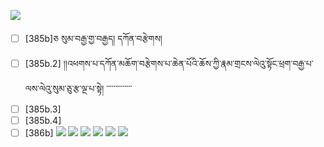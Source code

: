 ![](https://github.com/Esukhia/J018/blob/master/MRK35_SAMPLING/Td/Td087-0374.jpg)
- [ ] [385b]ཅ སུམ་བརྒྱ་གྱ་བརྒྱད། དཀོན་བརྩེགས།
- [ ] [385b.2] །།འཕགས་པ་དཀོན་མཆོག་བརྩེགས་པ་ཆེན་པོའི་ཆོས་ཀྱི་རྣམ་གྲངས་ལེའུ་སྟོང་ཕྲག་བརྒྱ་པ་ལས་ལེའུ་སུམ་ཅུ་རྩ་ལྔ་པ་སྟེ། ་་་་་་་་་་་་་་
- [ ] [385b.3]
- [ ] [385b.4]
- [ ] [386b]
![](https://github.com/Esukhia/J018/blob/master/MRK35_SAMPLING/Td/Td087-0385.jpg)
![](https://github.com/Esukhia/J018/blob/master/MRK35_SAMPLING/Td/Td087-0386.jpg)
![](https://github.com/Esukhia/J018/blob/master/MRK35_SAMPLING/Td/Td087-0387.jpg)
![](https://github.com/Esukhia/J018/blob/master/MRK35_SAMPLING/Td/Td087-0398.jpg)
![](https://github.com/Esukhia/J018/blob/master/MRK35_SAMPLING/Td/Td087-0399.jpg)
![](https://github.com/Esukhia/J018/blob/master/MRK35_SAMPLING/Td/Td087-0400.jpg)
